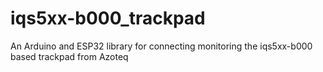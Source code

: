 # iqs5xx-b000_trackpad
An Arduino and ESP32 library for connecting monitoring the iqs5xx-b000 based trackpad from Azoteq
